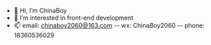 - 👋 Hi, I’m ChinaBoy 
- 👀 I’m interested in front-end development
- 📫 email: chinaboy2060@163.com -- wx: ChinaBoy2060 -- phone: 18360536029

<!---
2468901709/2468901709 is a ✨ special ✨ repository because its `README.md` (this file) appears on your GitHub profile.
You can click the Preview link to take a look at your changes.
--->
